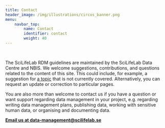 ```yaml
---
title: Contact
header_image: /img/illustrations/circos_banner.png
menu:
    navbar_top:
        name: Contact
        identifier: contact
        weight: 40
---
```

&nbsp;

The SciLifeLab RDM guidelines are maintained by the SciLifeLab Data Centre and NBIS. We welcome suggestions, contributions, and questions related to the content of this site. This could include, for example, a suggestion for [a topic](/topics/) that is not currently covered. Alternatively, you can request an update or correction to particular pages.

You are also more than welcome to contact us if you have a question or want support regarding data management in your project, e.g. regarding writing data management plans, publishing data, working with sensitive human data, or organising and documenting data.

<div>
<b><a class="link-teal" href="mailto:data-management@scilifelab.se">Email us at data-management@scilifelab.se</a> <i class="bi bi-arrow-right-square"></i></b>
</div>
